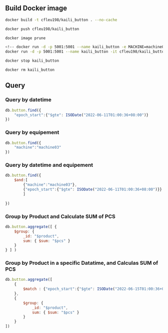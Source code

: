 
## Build Docker image

```sh
docker build -t cfleu198/kaili_button . --no-cache

docker push cfleu198/kaili_button

docker image prune
```

```sh
<!-- docker run -d -p 5001:5001 --name kaili_button -e MACHINE=machine03 -it cfleu198/kaili_button -->
docker run -d -p 5001:5001 --name kaili_button -it cfleu198/kaili_button

docker stop kaili_button

docker rm kaili_button
```



## Query

### Query by datetime
```js
db.button.find({
    "epoch_start":{"$gte": ISODate("2022-06-11T01:00:36+08:00")}
})
```

### Query by equipement
```js
db.button.find({
    "machine":"machine03"
})
```

### Query by datetime and equipement
```js
db.button.find({
    $and:[
        {"machine":"machine03"},
        {"epoch_start":{"$gte": ISODate("2022-06-11T01:00:36+08:00")}}
        ]
    
})
```

### Group by Product and Calculate SUM of PCS
```js
db.button.aggregate([ { 
    $group: { 
        _id: "$product", 
        sum: { $sum: "$pcs" }
    } 
} ] )
```

### Group by Product in a specific Datatime, and Calculas SUM of PCS
```js
db.button.aggregate([ 
    { 
        $match : {"epoch_start":{"$gte": ISODate("2022-06-15T01:00:36+08:00")}}
    },
    { 
        $group: { 
            _id: "$product", 
            sum: { $sum: "$pcs" }
        }
    } 
])
```